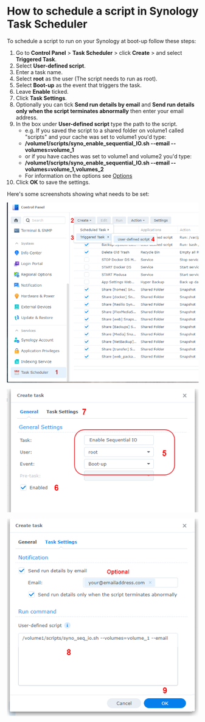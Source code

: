 # How to schedule a script in Synology Task Scheduler

To schedule a script to run on your Synology at boot-up follow these steps:

1. Go to **Control Panel** > **Task Scheduler** > click **Create** > and select **Triggered Task**.
2. Select **User-defined script**.
3. Enter a task name.
4. Select **root** as the user (The script needs to run as root).
5. Select **Boot-up** as the event that triggers the task.
6. Leave **Enable** ticked.
7. Click **Task Settings**.
8. Optionally you can tick **Send run details by email** and **Send run details only when the script terminates abnormally** then enter your email address.
9. In the box under **User-defined script** type the path to the script. 
    - e.g. If you saved the script to a shared folder on volume1 called "scripts" and your cache was set to volume1 you'd type:
    - **/volume1/scripts/syno_enable_sequential_IO.sh --email --volumes=volume_1**
    - or if you have caches was set to volume1 and volume2 you'd type:
    - **/volume1/scripts/syno_enable_sequential_IO.sh --email --volumes=volume_1,volumes_2**
    - For information on the options see [Options](README.md#options)
11. Click **OK** to save the settings.

Here's some screenshots showing what needs to be set:

<p align="leftr"><img src="images/schedule-1.png"></p>

<p align="leftr"><img src="images/schedule-2.png"></p>

<p align="leftr"><img src="images/schedule-3.png"></p>
